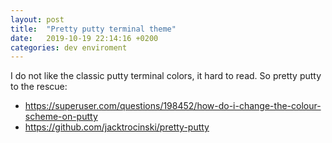 ```yaml
---
layout: post
title:  "Pretty putty terminal theme"
date:   2019-10-19 22:14:16 +0200
categories: dev enviroment
---
```

I do not like the classic putty terminal colors, it hard to read. So pretty putty to the rescue:
 - <https://superuser.com/questions/198452/how-do-i-change-the-colour-scheme-on-putty>
 - <https://github.com/jacktrocinski/pretty-putty>